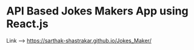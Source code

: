 # API Based Jokes Makers App using React.js

Link --> https://sarthak-shastrakar.github.io/Jokes_Maker/
